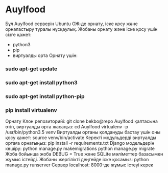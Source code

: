 # Auylfood
Бұл Auylfood серверін Ubuntu ОЖ-де орнату, іске қосу және орналастыру туралы нұсқаулық.
Жобаны орнату және іске қосу үшін сізге қажет:
 - python3
 - pip
 - виртуалды орта
Орнату үшін:
###   sudo apt-get update
###   sudo apt-get install python3
###   sudo apt-get install python-pip
###   pip install virtualenv
 Орнату
 Клон репозиторийі:
         	  git clone bekbo@repo
Auylfood қалтасына өтіп, виртуалды орта жасаңыз:
  cd Auylfood
 virtualenv -p /usr/bin/python3.5 venv
Виртуалды ортаны қолдануды бастау үшін оны қосу қажет:
 	  source venv/bin/activate
Керекті модульдерді виртуалды ортаға орнатыңыз:
              pip install -r requirements.txt
Django модельдерін көшіру:
      python manage.py makemigrations
      python manage.py migrate
Жоба бойынша жоба DEBUG = True және SQLite мәліметтер базасымен жұмыс істейді. Жобаны жергілікті деңгейде іске қосамыз:
     python manage.py runserver
Сервер localhost: 8000-де жұмыс істеуі керек
